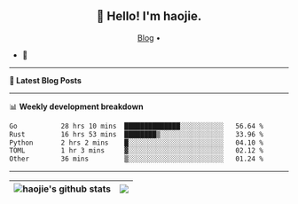 <h2 align="center">👋 Hello! I'm haojie.</h2>
<p align="center">
  <a href="https://aoyouer.com">Blog</a> •
</p>


- 🔭 


-------

**📝 Latest Blog Posts**


-------

📊 **Weekly development breakdown**
<!--START_SECTION:waka-->

```txt
Go           28 hrs 10 mins  ██████████████░░░░░░░░░░░   56.64 %
Rust         16 hrs 53 mins  ████████▒░░░░░░░░░░░░░░░░   33.96 %
Python       2 hrs 2 mins    █░░░░░░░░░░░░░░░░░░░░░░░░   04.10 %
TOML         1 hr 3 mins     ▓░░░░░░░░░░░░░░░░░░░░░░░░   02.12 %
Other        36 mins         ▒░░░░░░░░░░░░░░░░░░░░░░░░   01.24 %
```

<!--END_SECTION:waka-->

-------



| <img align="center" src="https://github-readme-stats.vercel.app/api?username=haojie06&show_icons=true&theme=graywhite&show_icons=true&count_private=true&include_all_commits=true&hide_border=true" alt="haojie's github stats" /> | <img align="center" src="https://github-readme-stats.vercel.app/api/top-langs/?username=haojie06&layout=compact&theme=graywhite&hide_border=true&hide=css,html" /> |
| ------------- | ------------- |


